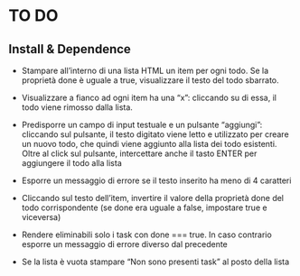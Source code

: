 TO DO
===

## Install & Dependence

- Stampare all’interno di una lista HTML un item per  ogni todo.
Se la proprietà done è uguale a true, visualizzare il testo del todo sbarrato.

- Visualizzare a fianco ad ogni item ha una “x”: cliccando su di essa, il todo viene rimosso dalla lista.

- Predisporre un campo di input testuale e un pulsante “aggiungi”: cliccando sul pulsante, il testo digitato viene letto e utilizzato per creare un nuovo todo, che quindi viene aggiunto alla lista dei todo esistenti.
Oltre al click sul pulsante, intercettare anche il tasto ENTER per aggiungere il todo alla lista

- Esporre un messaggio di errore se il testo inserito ha meno di 4 caratteri

- Cliccando sul testo dell’item, invertire il valore della proprietà done del todo corrispondente (se done era uguale a false, impostare true e viceversa)

- Rendere eliminabili solo i task con done === true. In caso contrario esporre un messaggio di errore diverso dal precedente

- Se la lista è vuota stampare “Non sono presenti task” al posto della lista



